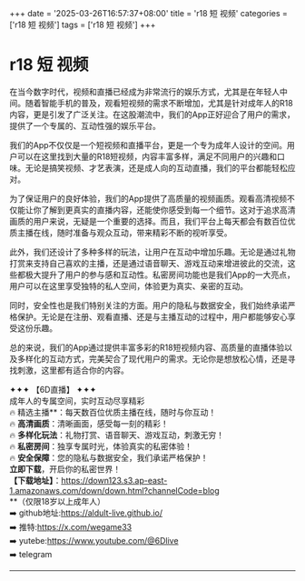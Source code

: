 +++
date = '2025-03-26T16:57:37+08:00'
title = 'r18 短 视频'
categories = ['r18 短 视频']
tags = ['r18 短 视频']
+++

# r18 短 视频

在当今数字时代，视频和直播已经成为非常流行的娱乐方式，尤其是在年轻人中间。随着智能手机的普及，观看短视频的需求不断增加，尤其是针对成年人的R18内容，更是引发了广泛关注。在这股潮流中，我们的App正好迎合了用户的需求，提供了一个专属的、互动性强的娱乐平台。

我们的App不仅仅是一个短视频和直播平台，更是一个专为成年人设计的空间。用户可以在这里找到大量的R18短视频，内容丰富多样，满足不同用户的兴趣和口味。无论是搞笑视频、才艺表演，还是成人向的互动直播，我们的平台都能轻松应对。

为了保证用户的良好体验，我们的App提供了高质量的视频画质。观看高清视频不仅能让你了解到更真实的直播内容，还能使你感受到每一个细节。这对于追求高清画质的用户来说，无疑是一个重要的选择。而且，我们平台上每天都会有数百位优质主播在线，随时准备与观众互动，带来精彩不断的视听享受。

此外，我们还设计了多种多样的玩法，让用户在互动中增加乐趣。无论是通过礼物打赏来支持自己喜欢的主播，还是通过语音聊天、游戏互动来增进彼此的交流，这些都极大提升了用户的参与感和互动性。私密房间功能也是我们App的一大亮点，用户可以在这里享受独特的私人空间，体验更为真实、亲密的互动。

同时，安全性也是我们特别关注的方面。用户的隐私与数据安全，我们始终承诺严格保护。无论是在注册、观看直播、还是与主播互动的过程中，用户都能够安心享受这份乐趣。

总的来说，我们的App通过提供丰富多彩的R18短视频内容、高质量的直播体验以及多样化的互动方式，完美契合了现代用户的需求。无论你是想放松心情，还是寻找刺激，这里都有适合你的内容。

✦✦✦ 【6D直播】 ✦✦✦  
成年人的专属空间，实时互动尽享精彩  
🔥 精选主播**：每天数百位优质主播在线，随时与你互动！  
🔥 **高清画质**：清晰画面，感受每一刻的精彩！  
🔥 **多样化玩法**：礼物打赏、语音聊天、游戏互动，刺激无穷！  
🔥 **私密房间**：独享专属时光，体验真实的私密体验！  
🔥 **安全保障**：您的隐私与数据安全，我们承诺严格保护！  
**立即下载**，开启你的私密世界！  
**【下载地址】**：https://down123.s3.ap-east-1.amazonaws.com/down/down.html?channelCode=blog  
**（仅限18岁以上成年人）  
➡️ github地址:https://aldult-live.github.io/  
➡️ 推特:https://x.com/wegame33  
➡️ yutebe:https://www.youtube.com/@6Dlive  
➡️ telegram  

---
